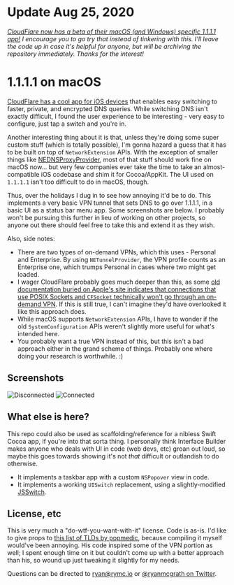 # Update Aug 25, 2020
_[CloudFlare now has a beta of their macOS (and Windows) specific 1.1.1.1 app!](https://1.1.1.1/beta/) I encourage you to go try that instead of tinkering with this. I'll leave the code up in case it's helpful for anyone, but will be archiving the repository immediately. Thanks for the interest!_

# 1.1.1.1 on macOS
[CloudFlare has a cool app for iOS devices](https://itunes.apple.com/us/app/1-1-1-1-faster-internet/id1423538627) that enables easy switching to faster, private, and encrypted DNS queries. While switching DNS isn't exactly difficult, I found the user experience to be interesting - very easy to configure, just tap a switch and you're in.

Another interesting thing about it is that, unless they're doing some super custom stuff (which is totally possible), I'm gonna hazard a guess that it has to be built on top of `NetworkExtension` APIs. With the exception of smaller things like [NEDNSProxyProvider](https://developer.apple.com/documentation/networkextension/nednsproxyprovider), most of that stuff should work fine on macOS now... but very few companies ever take the time to take an almost-compatible iOS codebase and shim it for Cocoa/AppKit. The UI used on `1.1.1.1` isn't too difficult to do in macOS, though.

Thus, over the holidays I dug in to see how annoying it'd be to do. This implements a very basic VPN tunnel that sets DNS to go over 1.1.1.1, in a basic UI as a status bar menu app. Some screenshots are below. I probably won't be pursuing this further in lieu of working on other projects, so anyone out there should feel free to take this and extend it as they wish.

Also, side notes:

- There are two types of on-demand VPNs, which this uses - Personal and Enterprise. By using `NETunnelProvider`, the VPN profile counts as an Enterprise one, which trumps Personal in cases where two might get loaded.
- I wager CloudFlare probably goes much deeper than this, as some [old documentation buried on Apple's site indicates that connections that use POSIX Sockets and `CFSocket` technically won't go through an on-demand VPN](https://developer.apple.com/library/archive/documentation/NetworkingInternetWeb/Conceptual/NetworkingOverview/CommonPitfalls/CommonPitfalls.html#//apple_ref/doc/uid/TP40010220-CH4-SW2). If this is still true, I can't imagine they'd have overlooked it like this approach does.
- While macOS supports `NetworkExtension` APIs, I have to wonder if the old `SystemConfiguration` APIs weren't slightly more useful for what's intended here.
- You probably want a true VPN instead of this, but this isn't a bad approach either in the grand scheme of things. Probably one where doing your research is worthwhile. :)

## Screenshots
![Disconnected](https://github.com/ryanmcgrath/1.1.1.1-macOS/blob/master/screenshots/disconnected.png?raw=true)
![Connected](https://github.com/ryanmcgrath/1.1.1.1-macOS/blob/master/screenshots/connected.png?raw=true)

## What else is here?
This repo could also be used as scaffolding/reference for a nibless Swift Cocoa app, if you're into that sorta thing. I personally think Interface Builder makes anyone who deals with UI in code (web devs, etc) groan out loud, so maybe this goes towards showing it's not _that_ difficult or outlandish to do otherwise.

- It implements a taskbar app with a custom `NSPopover` view in code.
- It implements a working `UISwitch` replacement, using a slightly-modified [JSSwitch](https://github.com/juliensagot/JSSwitch).

## License, etc
This is very much a "do-wtf-you-want-with-it" license. Code is as-is. I'd like to give props to [this list of TLDs by popmedic](https://gist.github.com/popmedic/cf9472aa8c2adda875a484c5a1c5da06), because compiling it myself would've been annoying. His code inspired some of the VPN portion as well; I spent enough time on it but couldn't come up with a better approach than his, so wound up just tweaking it slightly for my needs.

Questions can be directed to [ryan@rymc.io](mailto:ryan@rymc.io) or [@ryanmcgrath on Twitter](https://twitter.com/ryanmcgrath).
